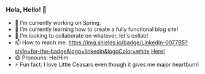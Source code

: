 ### Hola, Hello! 👋

<!--
**erik-ayala/erik-ayala** is a ✨ _special_ ✨ repository because its `README.md` (this file) appears on your GitHub profile.

Here are some ideas to get you started: -->

- 🔭 I’m currently working on Spring.
- 🌱 I’m currently learning how to create a fully functional blog site! 
- 👯 I’m looking to collaborate on whatever, let's collab!
- 📫 How to reach me: https://img.shields.io/badge/LinkedIn-0077B5?style=for-the-badge&logo=linkedin&logoColor=white <a href="https://www.linkedin.com/in/erik-ayala/">Here!</a>
- 😄 Pronouns: He/Him
- ⚡ Fun fact: I love Little Ceasars even though it gives me major heartburn!

